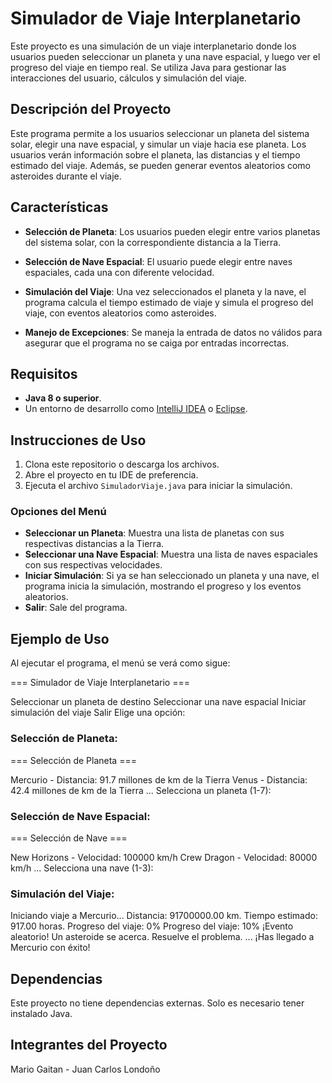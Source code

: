 # Simulador de Viaje Interplanetario

Este proyecto es una simulación de un viaje interplanetario donde los usuarios pueden seleccionar un planeta y una nave espacial, y luego ver el progreso del viaje en tiempo real. Se utiliza Java para gestionar las interacciones del usuario, cálculos y simulación del viaje.

## Descripción del Proyecto

Este programa permite a los usuarios seleccionar un planeta del sistema solar, elegir una nave espacial, y simular un viaje hacia ese planeta. Los usuarios verán información sobre el planeta, las distancias y el tiempo estimado del viaje. Además, se pueden generar eventos aleatorios como asteroides durante el viaje.

## Características

- **Selección de Planeta**: Los usuarios pueden elegir entre varios planetas del sistema solar, con la correspondiente distancia a la Tierra.

- **Selección de Nave Espacial**: El usuario puede elegir entre naves espaciales, cada una con diferente velocidad.

- **Simulación del Viaje**: Una vez seleccionados el planeta y la nave, el programa calcula el tiempo estimado de viaje y simula el progreso del viaje, con eventos aleatorios como asteroides.

- **Manejo de Excepciones**: Se maneja la entrada de datos no válidos para asegurar que el programa no se caiga por entradas incorrectas.

## Requisitos

- **Java 8 o superior**.
- Un entorno de desarrollo como [IntelliJ IDEA](https://www.jetbrains.com/idea/) o [Eclipse](https://www.eclipse.org/).

## Instrucciones de Uso

1. Clona este repositorio o descarga los archivos.
2. Abre el proyecto en tu IDE de preferencia.
3. Ejecuta el archivo `SimuladorViaje.java` para iniciar la simulación.

### Opciones del Menú

- **Seleccionar un Planeta**: Muestra una lista de planetas con sus respectivas distancias a la Tierra.
- **Seleccionar una Nave Espacial**: Muestra una lista de naves espaciales con sus respectivas velocidades.
- **Iniciar Simulación**: Si ya se han seleccionado un planeta y una nave, el programa inicia la simulación, mostrando el progreso y los eventos aleatorios.
- **Salir**: Sale del programa.

## Ejemplo de Uso

Al ejecutar el programa, el menú se verá como sigue:

=== Simulador de Viaje Interplanetario ===

Seleccionar un planeta de destino
Seleccionar una nave espacial
Iniciar simulación del viaje
Salir Elige una opción:


### Selección de Planeta:

=== Selección de Planeta ===

Mercurio - Distancia: 91.7 millones de km de la Tierra
Venus - Distancia: 42.4 millones de km de la Tierra ... Selecciona un planeta (1-7):


### Selección de Nave Espacial:

=== Selección de Nave ===

New Horizons - Velocidad: 100000 km/h
Crew Dragon - Velocidad: 80000 km/h ... Selecciona una nave (1-3):


### Simulación del Viaje:

Iniciando viaje a Mercurio... Distancia: 91700000.00 km. Tiempo estimado: 917.00 horas. Progreso del viaje: 0% Progreso del viaje: 10% ¡Evento aleatorio! Un asteroide se acerca. Resuelve el problema. ... ¡Has llegado a Mercurio con éxito!


## Dependencias

Este proyecto no tiene dependencias externas. Solo es necesario tener instalado Java.



## Integrantes del Proyecto

Mario Gaitan - Juan Carlos Londoño


